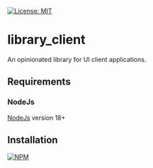 [![License: MIT](https://img.shields.io/badge/License-MIT-yellow.svg)](https://opensource.org/licenses/MIT)

# library_client

An opinionated library for UI client applications.

## Requirements

### NodeJs

[NodeJs](https://nodejs.org) version 18+

## Installation

[![NPM](https://nodei.co/npm/@thzero/library_client.png?compact=true)](https://npmjs.org/package/@thzero/library_client)
